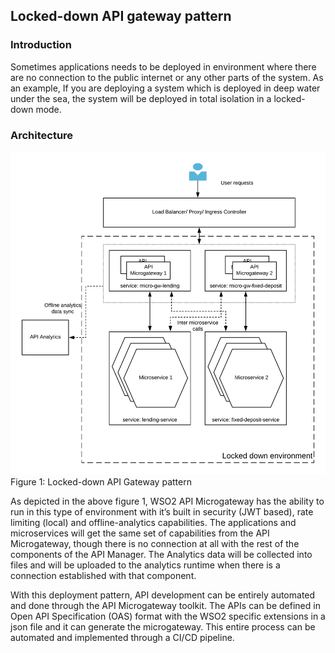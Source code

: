 ## Locked-down API gateway pattern

### Introduction
Sometimes applications needs to be deployed in environment where there are no connection to the public internet or any other parts of the system. As an example, If you are deploying a system which is deployed in deep water under the sea, the system will be deployed in total isolation in a locked-down mode. 

### Architecture

![Locked-down API gateway pattern](images/Microgateway-Pattern2-Locked-Down-Gateway.png)
Figure 1: Locked-down API Gateway pattern

As depicted in the above figure 1, WSO2 API Microgateway has the ability to run in this type of environment with it’s built in security (JWT based), rate limiting (local) and offline-analytics capabilities. The applications and microservices will get the same set of capabilities from the API Microgateway, though there is no connection at all with the rest of the components of the API Manager. The Analytics data will be collected into files and will be uploaded to the analytics runtime when there is a connection established with that component.

With this deployment pattern, API development can be entirely automated and done through the API Microgateway toolkit. The APIs can be defined in Open API Specification (OAS) format with the WSO2 specific extensions in a json file and it can generate the microgateway. This entire process can be automated and implemented through a CI/CD pipeline.
